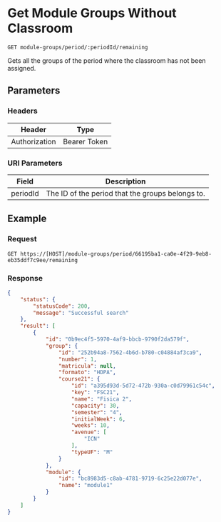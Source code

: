 # Get Module Groups Without Classroom

    GET module-groups/period/:periodId/remaining
    
Gets all the groups of the period where the classroom has not been assigned.

## Parameters

### Headers
Header | Type
--- | ---
Authorization | Bearer Token

### URI Parameters
Field | Description
--- | ---
periodId | The ID of the period that the groups belongs to.

## Example
### Request

    GET https://[HOST]/module-groups/period/66195ba1-ca0e-4f29-9eb8-eb35ddf7c9ee/remaining

### Response
``` json
{
    "status": {
        "statusCode": 200,
        "message": "Successful search"
    },
    "result": [
        {
            "id": "0b9ec4f5-5970-4af9-bbcb-9790f2da579f",
            "group": {
                "id": "252b94a8-7562-4b6d-b780-c04884af3ca9",
                "number": 1,
                "matricula": null,
                "formato": "HDPA",
                "course21": {
                    "id": "a395d93d-5d72-472b-930a-c0d79961c54c",
                    "key": "FSC21",
                    "name": "Fisica 2",
                    "capacity": 30,
                    "semester": "4",
                    "initialWeek": 6,
                    "weeks": 10,
                    "avenue": [
                        "ICN"
                    ],
                    "typeUF": "M"
                }
            },
            "module": {
                "id": "bc8983d5-c8ab-4781-9719-6c25e22d077e",
                "name": "module1"
            }
        }
    ]
}
```
